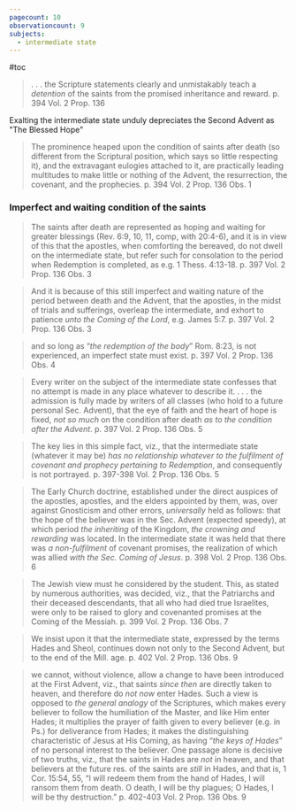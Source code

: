 ```yaml
---
pagecount: 10
observationcount: 9
subjects:
  - intermediate state
---
```

#toc

>. . . the Scripture statements clearly and unmistakably teach a *detention* of the saints from the promised inheritance and reward.
>p. 394 Vol. 2 Prop. 136

Exalting the intermediate state unduly depreciates the Second Advent as "The Blessed Hope"

>The prominence heaped upon the condition of saints after death (so different from the Scriptural position, which says so little respecting it), and the extravagant eulogies attached to it, are practically leading multitudes to make little or nothing of the Advent, the resurrection, the covenant, and the prophecies.
>p. 394 Vol. 2 Prop. 136 Obs. 1

### Imperfect and waiting condition of the saints

>The saints after death are represented as hoping and waiting for greater blessings (Rev. 6:9, 10, 11, comp, with 20:4-6), and it is in view of this that the apostles, when comforting the bereaved, do not dwell on the intermediate state, but refer such for consolation to the period when Redemption is completed, as e.g. 1 Thess. 4:13-18.
>p. 397 Vol. 2 Prop. 136 Obs. 3

>And it is because of this still imperfect and waiting nature of the period between death and the Advent, that the apostles, in the midst of trials and sufferings, overleap the intermediate, and exhort to patience *unto the Coming of the Lord*, e.g. James 5:7.
>p. 397 Vol. 2 Prop. 136 Obs. 3


>and so long as “*the redemption of the body*” Rom. 8:23, is not experienced, an imperfect state must exist.
>p. 397 Vol. 2 Prop. 136 Obs. 4


>Every writer on the subject of the intermediate state confesses that no attempt is made in any place whatever to describe it.
>. . .
>the admission is fully made by writers of all classes (who hold to a future personal Sec. Advent), that the eye of faith and the heart of hope is fixed, *not so much* on the condition after death *as to the condition after the Advent*.
>p. 397 Vol. 2 Prop. 136 Obs. 5

>The key lies in this simple fact, viz., that the intermediate state (whatever it may be) *has no relationship whatever to the fulfilment of covenant and prophecy pertaining to Redemption*, and consequently is not portrayed.
>p. 397-398 Vol. 2 Prop. 136 Obs. 5

>The Early Church doctrine, established under the direct auspices of the apostles, apostles, and the elders appointed by them, was, over against Gnosticism and other errors, *universally* held as follows: that the hope of the believer was in the Sec. Advent (expected speedy), at which period *the inheriting* of the Kingdom, *the crowning and rewarding* was located. In the intermediate state it was held that there was *a non-fulfilment* of covenant promises, the realization of which was allied *with the Sec. Coming of Jesus*.
>p. 398 Vol. 2 Prop. 136 Obs. 6


>The Jewish view must he considered by the student. This, as stated by numerous authorities, was decided, viz., that the Patriarchs and their deceased descendants, that all who had died true Israelites, were only to be raised to glory and covenanted promises at the Coming of the Messiah.
>p. 399 Vol. 2 Prop. 136 Obs. 7

>We insist upon it that the intermediate state, expressed by the terms Hades and Sheol, continues down not only to the Second Advent, but to the end of the Mill. age.
>p. 402 Vol. 2 Prop. 136 Obs. 9

>we cannot, without violence, allow a change to have been introduced at the First Advent, viz., that saints *since then* are directly taken to heaven, and therefore do *not now* enter Hades. Such a view is opposed to *the general analogy* of the Scriptures, which makes every believer to follow the humiliation of the Master, and like Him enter Hades; it multiplies the prayer of faith given to every believer (e.g. in Ps.) for deliverance from Hades; it makes the distinguishing characteristic of Jesus at His Coming, as having “*the keys of Hades*” of no personal interest to the believer. One passage alone is decisive of two truths, viz., that the saints in Hades are *not* in heaven, and that believers at the future res. of the saints are *still* in Hades, and that is, 1 Cor. 15:54, 55, “I will redeem them from the hand of Hades, I will ransom them from death. O death, I will be thy plagues; O Hades, I will be thy destruction.”
>p. 402-403 Vol. 2 Prop. 136 Obs. 9






 



